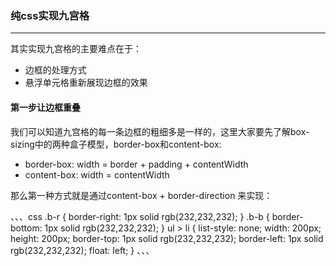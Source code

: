 ### 纯css实现九宫格

-----------------------------------

  其实实现九宫格的主要难点在于：
  * 边框的处理方式
  * 悬浮单元格重新展现边框的效果

#### 第一步让边框重叠
  我们可以知道九宫格的每一条边框的粗细多是一样的，这里大家要先了解box-sizing中的两种盒子模型，border-box和content-box:
  * border-box:  width = border + padding + contentWidth
  * content-box: width = contentWidth

  那么第一种方式就是通过content-box + border-direction 来实现：

、、、css
	  .b-r {
	  	border-right: 1px solid rgb(232,232,232);
	  }
	  .b-b {
		border-bottom: 1px solid rgb(232,232,232);
	  }
	  ul > li {
	    list-style: none;
	    width: 200px;
	    height: 200px;
	    border-top: 1px  solid rgb(232,232,232);
	    border-left: 1px  solid rgb(232,232,232);
	    float: left;
	  }
、、、	  

